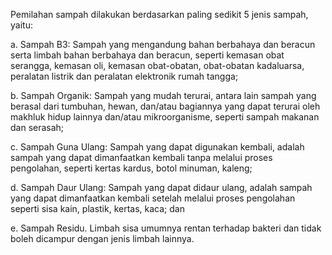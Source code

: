 

Pemilahan sampah dilakukan berdasarkan paling sedikit 5 jenis sampah, yaitu: 

a. Sampah B3: Sampah yang mengandung bahan berbahaya dan beracun serta limbah bahan berbahaya dan beracun, seperti kemasan obat serangga, kemasan oli, kemasan obat-obatan, obat-obatan kadaluarsa, peralatan listrik dan peralatan elektronik rumah tangga;

b. Sampah Organik: Sampah yang mudah terurai, antara lain sampah yang berasal dari tumbuhan, hewan, dan/atau bagiannya yang dapat terurai oleh makhluk hidup lainnya dan/atau mikroorganisme, seperti sampah makanan dan serasah;

c. Sampah Guna Ulang: Sampah yang dapat digunakan kembali, adalah sampah yang dapat dimanfaatkan kembali tanpa melalui proses pengolahan, seperti kertas kardus, botol minuman, kaleng;

d. Sampah Daur Ulang: Sampah yang dapat didaur ulang, adalah sampah yang dapat dimanfaatkan kembali setelah melalui proses pengolahan seperti sisa kain, plastik, kertas, kaca; dan
 
e. Sampah Residu. Limbah sisa umumnya rentan terhadap bakteri dan tidak boleh dicampur dengan jenis limbah lainnya.